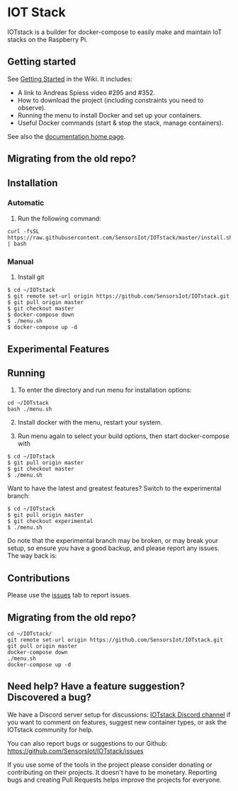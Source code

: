 # IOT Stack

IOTstack is a builder for docker-compose to easily make and maintain IoT stacks on the Raspberry Pi.

## Getting started

See [Getting Started](https://sensorsiot.github.io/IOTstack/Getting-Started) in the Wiki. It includes:

* A link to Andreas Spiess video #295 and #352.
* How to download the project (including constraints you need to observe).
* Running the menu to install Docker and set up your containers.
* Useful Docker commands (start \& stop the stack, manage containers).

See also the [documentation home page](https://sensorsiot.github.io/IOTstack/).

## Migrating from the old repo?

## Installation
### Automatic
1. Run the following command:
```
curl -fsSL https://raw.githubusercontent.com/SensorsIot/IOTstack/master/install.sh | bash
```

### Manual
1. Install git
```
$ cd ~/IOTstack
$ git remote set-url origin https://github.com/SensorsIot/IOTstack.git
$ git pull origin master
$ git checkout master
$ docker-compose down
$ ./menu.sh
$ docker-compose up -d
```

## Experimental Features

## Running
1. To enter the directory and run menu for installation options:
```
cd ~/IOTstack
bash ./menu.sh
```

2. Install docker with the menu, restart your system.

3. Run menu again to select your build options, then start docker-compose with
```
$ cd ~/IOTstack
$ git pull origin master
$ git checkout master
$ ./menu.sh
```

Want to have the latest and greatest features? Switch to the experimental branch:

```
$ cd ~/IOTstack
$ git pull origin master
$ git checkout experimental
$ ./menu.sh
```

Do note that the experimental branch may be broken, or may break your setup, so ensure you have a good backup, and please report any issues. The way back is:


## Contributions

Please use the [issues](https://github.com/SensorsIot/IOTstack/issues) tab to report issues.

## Migrating from the old repo?
```
cd ~/IOTstack/
git remote set-url origin https://github.com/SensorsIot/IOTstack.git
git pull origin master
docker-compose down
./menu.sh
docker-compose up -d
```

## Need help? Have a feature suggestion? Discovered a bug?
We have a Discord server setup for discussions: [IOTstack Discord channel](https://discord.gg/ZpKHnks) if you want to comment on features, suggest new container types, or ask the IOTstack community for help.

You can also report bugs or suggestions to our Github: https://github.com/SensorsIot/IOTstack/issues

If you use some of the tools in the project please consider donating or contributing on their projects. It doesn't have to be monetary. Reporting bugs and creating Pull Requests helps improve the projects for everyone.
